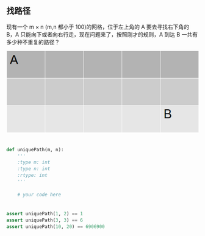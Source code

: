 ## 找路径


现有一个 m × n (m,n 都小于 100)的网格，位于左上角的 A 要去寻找右下角的 B，A 只能向下或者向右行走，现在问题来了，按照刚才的规则，A 到达 B 一共有多少种不重复的路径？


![](Selection_182.png)


```python

def uniquePath(m, n):
    '''
    :type m: int
    :type n: int
    :rtype: int
    '''

    # your code here


assert uniquePath(1, 2) == 1
assert uniquePath(3, 3) == 6
assert uniquePath(10, 20) == 6906900


```


